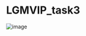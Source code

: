 # LGMVIP_task3
![image](https://github.com/Akash16092002/LGMVIP_task3/assets/143410962/359d029e-127f-4390-a97d-fb41a1ddac47)



